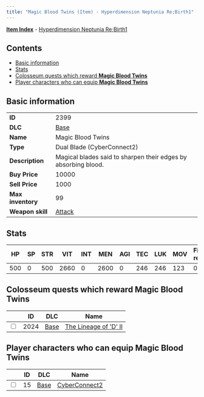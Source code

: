 ```yaml
---
title: "Magic Blood Twins (Item) - Hyperdimension Neptunia Re;Birth1"
---
```


[**Item Index**](/neptunia/rb1/item/index.html) - [Hyperdimension Neptunia Re;Birth1](/neptunia/rb1)

## Contents

- [Basic information](#basic-information)
- [Stats](#stats)
- [Colosseum quests which reward **Magic Blood Twins**](#colosseum-quests-which-reward-magic-blood-twins)
- [Player characters who can equip **Magic Blood Twins**](#player-characters-who-can-equip-magic-blood-twins)

## Basic information

|   |   |
| -- | -- |
| **ID** | 2399 |
| **DLC** | [Base](/neptunia/rb1/dlc/1-base.html) |
| **Name** | Magic Blood Twins |
| **Type** | Dual Blade (CyberConnect2) |
| **Description** | Magical blades said to sharpen their edges by absorbing blood. |
| **Buy Price** | 10000 |
| **Sell Price** | 1000 |
| **Max inventory** | 99 |
| **Weapon skill** | [Attack](/neptunia/rb1/skill/1-2701-attack.html) |

## Stats

| HP | SP | STR | VIT | INT | MEN | AGI | TEC | LUK | MOV | Fire res. | Ice res. | Wind res. | Lightning res. |
| -- | -- | --- | --- | --- | --- | --- | --- | --- | --- | --------- | -------- | --------- | -------------- |
| 500 | 0 | 500 | 2660 | 0 | 2600 | 0 | 246 | 246 | 123 | 0 | 0 | 0 | 0 |

## Colosseum quests which reward **Magic Blood Twins**

|    | ID | DLC | Name |
| -- | -- | --- | ---- |
| <input type="checkbox" id="rb1-colosseum-1-2024" class="trackbox" /> | 2024 | [Base](/neptunia/rb1/dlc/1-base.html) | [The Lineage of 'D' II](/neptunia/rb1/colosseum/1-2024-the-lineage-of-d-ii.html) |

## Player characters who can equip **Magic Blood Twins**

|    | ID | DLC | Name |
| -- | -- | --- | ---- |
| <input type="checkbox" id="rb1-player-1-15" class="trackbox" /> | 15 | [Base](/neptunia/rb1/dlc/1-base.html) | [CyberConnect2](/neptunia/rb1/player/1-15-cyberconnect2.html) |